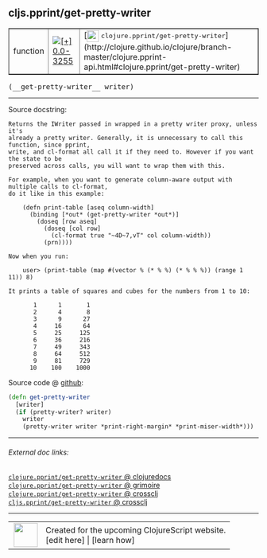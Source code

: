 ## cljs.pprint/get-pretty-writer



 <table border="1">
<tr>
<td>function</td>
<td><a href="https://github.com/cljsinfo/cljs-api-docs/tree/0.0-3255"><img valign="middle" alt="[+] 0.0-3255" title="Added in 0.0-3255" src="https://img.shields.io/badge/+-0.0--3255-lightgrey.svg"></a> </td>
<td>
[<img height="24px" valign="middle" src="http://i.imgur.com/1GjPKvB.png"> <samp>clojure.pprint/get-pretty-writer</samp>](http://clojure.github.io/clojure/branch-master/clojure.pprint-api.html#clojure.pprint/get-pretty-writer)
</td>
</tr>
</table>


 <samp>
(__get-pretty-writer__ writer)<br>
</samp>

---





Source docstring:

```
Returns the IWriter passed in wrapped in a pretty writer proxy, unless it's
already a pretty writer. Generally, it is unnecessary to call this function, since pprint,
write, and cl-format all call it if they need to. However if you want the state to be
preserved across calls, you will want to wrap them with this.

For example, when you want to generate column-aware output with multiple calls to cl-format,
do it like in this example:

    (defn print-table [aseq column-width]
      (binding [*out* (get-pretty-writer *out*)]
        (doseq [row aseq]
          (doseq [col row]
            (cl-format true "~4D~7,vT" col column-width))
          (prn))))

Now when you run:

    user> (print-table (map #(vector % (* % %) (* % % %)) (range 1 11)) 8)

It prints a table of squares and cubes for the numbers from 1 to 10:

       1      1       1
       2      4       8
       3      9      27
       4     16      64
       5     25     125
       6     36     216
       7     49     343
       8     64     512
       9     81     729
      10    100    1000
```


Source code @ [github](https://github.com/clojure/clojurescript/blob/r1.8.34/src/main/cljs/cljs/pprint.cljs#L2052-L2087):

```clj
(defn get-pretty-writer
  [writer]
  (if (pretty-writer? writer)
    writer
    (pretty-writer writer *print-right-margin* *print-miser-width*)))
```

<!--
Repo - tag - source tree - lines:

 <pre>
clojurescript @ r1.8.34
└── src
    └── main
        └── cljs
            └── cljs
                └── <ins>[pprint.cljs:2052-2087](https://github.com/clojure/clojurescript/blob/r1.8.34/src/main/cljs/cljs/pprint.cljs#L2052-L2087)</ins>
</pre>

-->

---



###### External doc links:

[`clojure.pprint/get-pretty-writer` @ clojuredocs](http://clojuredocs.org/clojure.pprint/get-pretty-writer)<br>
[`clojure.pprint/get-pretty-writer` @ grimoire](http://conj.io/store/v1/org.clojure/clojure/1.7.0-beta3/clj/clojure.pprint/get-pretty-writer/)<br>
[`clojure.pprint/get-pretty-writer` @ crossclj](http://crossclj.info/fun/clojure.pprint/get-pretty-writer.html)<br>
[`cljs.pprint/get-pretty-writer` @ crossclj](http://crossclj.info/fun/cljs.pprint.cljs/get-pretty-writer.html)<br>

---

 <table>
<tr><td>
<img valign="middle" align="right" width="48px" src="http://i.imgur.com/Hi20huC.png">
</td><td>
Created for the upcoming ClojureScript website.<br>
[edit here] | [learn how]
</td></tr></table>

[edit here]:https://github.com/cljsinfo/cljs-api-docs/blob/master/cljsdoc/cljs.pprint/get-pretty-writer.cljsdoc
[learn how]:https://github.com/cljsinfo/cljs-api-docs/wiki/cljsdoc-files

<!--

This information was too distracting to show to readers, but I'll leave it
commented here since it is helpful to:

- pretty-print the data used to generate this document
- and show how to retrieve that data



The API data for this symbol:

```clj
{:ns "cljs.pprint",
 :name "get-pretty-writer",
 :signature ["[writer]"],
 :history [["+" "0.0-3255"]],
 :type "function",
 :full-name-encode "cljs.pprint/get-pretty-writer",
 :source {:code "(defn get-pretty-writer\n  [writer]\n  (if (pretty-writer? writer)\n    writer\n    (pretty-writer writer *print-right-margin* *print-miser-width*)))",
          :title "Source code",
          :repo "clojurescript",
          :tag "r1.8.34",
          :filename "src/main/cljs/cljs/pprint.cljs",
          :lines [2052 2087]},
 :full-name "cljs.pprint/get-pretty-writer",
 :clj-symbol "clojure.pprint/get-pretty-writer",
 :docstring "Returns the IWriter passed in wrapped in a pretty writer proxy, unless it's\nalready a pretty writer. Generally, it is unnecessary to call this function, since pprint,\nwrite, and cl-format all call it if they need to. However if you want the state to be\npreserved across calls, you will want to wrap them with this.\n\nFor example, when you want to generate column-aware output with multiple calls to cl-format,\ndo it like in this example:\n\n    (defn print-table [aseq column-width]\n      (binding [*out* (get-pretty-writer *out*)]\n        (doseq [row aseq]\n          (doseq [col row]\n            (cl-format true \"~4D~7,vT\" col column-width))\n          (prn))))\n\nNow when you run:\n\n    user> (print-table (map #(vector % (* % %) (* % % %)) (range 1 11)) 8)\n\nIt prints a table of squares and cubes for the numbers from 1 to 10:\n\n       1      1       1\n       2      4       8\n       3      9      27\n       4     16      64\n       5     25     125\n       6     36     216\n       7     49     343\n       8     64     512\n       9     81     729\n      10    100    1000"}

```

Retrieve the API data for this symbol:

```clj
;; from Clojure REPL
(require '[clojure.edn :as edn])
(-> (slurp "https://raw.githubusercontent.com/cljsinfo/cljs-api-docs/catalog/cljs-api.edn")
    (edn/read-string)
    (get-in [:symbols "cljs.pprint/get-pretty-writer"]))
```

-->
